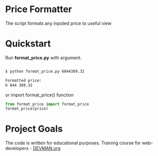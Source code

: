 # Price Formatter

The script formats any inputed price to useful view


# Quickstart

Run **format_price.py** with argument. 

```bash

$ python format_price.py 6844389.32

Formatted price:
6 844 389.32

```

or import format_price() function

```python 
from format_price import format_price
format_price(price)
```


# Project Goals

The code is written for educational purposes. Training course for web-developers - [DEVMAN.org](https://devman.org)
